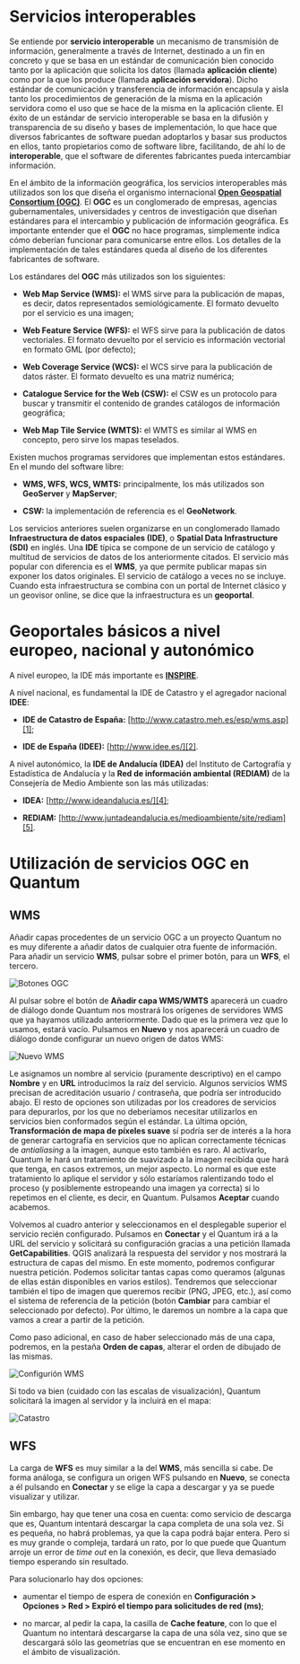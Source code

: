 # Servicios interoperables

Se entiende por __servicio interoperable__ un mecanismo de transmisión de información, generalmente a través de Internet, destinado a un fin en concreto y que se basa en un estándar de comunicación bien conocido tanto por la aplicación que solicita los datos (llamada __aplicación cliente__) como por la que los produce (llamada __aplicación servidora__). Dicho estándar de comunicación y transferencia de información encapsula y aisla tanto los procedimientos de generación de la misma en la aplicación servidora como el uso que se hace de la misma en la aplicación cliente. El éxito de un estándar de servicio interoperable se basa en la difusión y transparencia de su diseño y bases de implementación, lo que hace que diversos fabricantes de software puedan adoptarlos y basar sus productos en ellos, tanto propietarios como de software libre, facilitando, de ahí lo de __interoperable__, que el software de diferentes fabricantes pueda intercambiar información.

En el ámbito de la información geográfica, los servicios interoperables más utilizados son los que diseña el organismo internacional __[Open Geospatial Consortium (OGC)][0]__. El __OGC__ es un conglomerado de empresas, agencias gubernamentales, universidades y centros de investigación que diseñan estándares para el intercambio y publicación de información geográfica. Es importante entender que el __OGC__ no hace programas, simplemente indica cómo deberían funcionar para comunicarse entre ellos. Los detalles de la implementación de tales estándares queda al diseño de los diferentes fabricantes de software.

Los estándares del __OGC__ más utilizados son los siguientes:

- __Web Map Service (WMS):__ el WMS sirve para la publicación de mapas, es decir, datos representados semiológicamente. El formato devuelto por el servicio es una imagen;

- __Web Feature Service (WFS):__ el WFS sirve para la publicación de datos vectoriales. El formato devuelto por el servicio es información vectorial en formato GML (por defecto);

- __Web Coverage Service (WCS):__ el WCS sirve para la publicación de datos ráster. El formato devuelto es una matriz numérica;

- __Catalogue Service for the Web (CSW):__ el CSW es un protocolo para buscar y transmitir el contenido de grandes catálogos de información geográfica;

- __Web Map Tile Service (WMTS):__ el WMTS es similar al WMS en concepto, pero sirve los mapas teselados.

Existen muchos programas servidores que implementan estos estándares. En el mundo del software libre:

- __WMS, WFS, WCS, WMTS:__ principalmente, los más utilizados son __GeoServer__ y __MapServer__;

- __CSW:__ la implementación de referencia es el __GeoNetwork__.

Los servicios anteriores suelen organizarse en un conglomerado llamado __Infraestructura de datos espaciales (IDE)__, o __Spatial Data Infrastructure (SDI)__ en inglés. Una __IDE__ típica se compone de un servicio de catálogo y multitud de servicios de datos de los anteriormente citados. El servicio más popular con diferencia es el __WMS__, ya que permite publicar mapas sin exponer los datos originales. El servicio de catálogo a veces no se incluye. Cuando esta infraestructura se combina con un portal de Internet clásico y un geovisor online, se dice que la infraestructura es un __geoportal__.

[0]: http://www.opengeospatial.org/

# Geoportales básicos a nivel europeo, nacional y autonómico

A nivel europeo, la IDE más importante es __[INSPIRE][3]__.

A nivel nacional, es fundamental la IDE de Catastro y el agregador nacional __IDEE__:

- __IDE de Catastro de España:__ [http://www.catastro.meh.es/esp/wms.asp][1];

- __IDE de España (IDEE):__ [http://www.idee.es/][2].

A nivel autonómico, la __IDE de Andalucía (IDEA)__ del Instituto de Cartografía y Estadística de Andalucía y la __Red de información ambiental (REDIAM)__ de la Consejería de Medio Ambiente son las más utilizadas:

- __IDEA:__ [http://www.ideandalucia.es/][4];

- __REDIAM:__ [http://www.juntadeandalucia.es/medioambiente/site/rediam][5].

[1]: http://www.catastro.meh.es/esp/wms.asp
[2]: http://www.idee.es/
[3]: http://inspire-geoportal.ec.europa.eu/
[4]: http://www.ideandalucia.es/
[5]: http://www.juntadeandalucia.es/medioambiente/site/rediam

# Utilización de servicios OGC en Quantum

## WMS

Añadir capas procedentes de un servicio OGC a un proyecto Quantum no es muy diferente a añadir datos de cualquier otra fuente de información. Para añadir un servicio __WMS__, pulsar sobre el primer botón, para un __WFS__, el tercero.

![Botones OGC](images/00-Botones_OGC.png)

Al pulsar sobre el botón de __Añadir capa WMS/WMTS__ aparecerá un cuadro de diálogo donde Quantum nos mostrará los orígenes de servidores WMS que ya hayamos utilizado anteriormente. Dado que es la primera vez que lo usamos, estará vacío. Pulsamos en __Nuevo__ y nos aparecerá un cuadro de diálogo donde configurar un nuevo origen de datos WMS:

![Nuevo WMS](images/01-Nuevo_WMS.png)

Le asignamos un nombre al servicio (puramente descriptivo) en el campo __Nombre__ y en __URL__ introducimos la raíz del servicio. Algunos servicios WMS precisan de acreditación usuario / contraseña, que podría ser introducido abajo. El resto de opciones son utilizadas por los creadores de servicios para depurarlos, por los que no deberíamos necesitar utilizarlos en servicios bien conformados según el estándar. La última opción, __Transformación de mapa de píxeles suave__ sí podría ser de interés a la hora de generar cartografía en servicios que no aplican correctamente técnicas de _antialiasing_ a la imagen, aunque esto también es raro. Al activarlo, Quantum le hará un tratamiento de suavizado a la imagen recibida que hará que tenga, en casos extremos, un mejor aspecto. Lo normal es que este tratamiento lo aplique el servidor y sólo estaríamos ralentizando todo el proceso (y posiblemente estropeando una imagen ya correcta) si lo repetimos en el cliente, es decir, en Quantum. Pulsamos __Aceptar__ cuando acabemos.

Volvemos al cuadro anterior y seleccionamos en el desplegable superior el servicio recién configurado. Pulsamos en __Conectar__ y el Quantum irá a la URL del servicio y solicitará su configuración gracias a una petición llamada __GetCapabilities__. QGIS analizará la respuesta del servidor y nos mostrará la estructura de capas del mismo. En este momento, podremos configurar nuestra petición. Podemos solicitar tantas capas como queramos (algunas de ellas están disponibles en varios estilos). Tendremos que seleccionar también el tipo de imagen que queremos recibir (PNG, JPEG, etc.), así como el sistema de referencia de la petición (botón __Cambiar__ para cambiar el seleccionado por defecto). Por último, le daremos un nombre a la capa que vamos a crear a partir de la petición.

Como paso adicional, en caso de haber seleccionado más de una capa, podremos, en la pestaña __Orden de capas__, alterar el orden de dibujado de las mismas.

![Configurión WMS](images/02-Configuracion_WMS.png)

Si todo va bien (cuidado con las escalas de visualización), Quantum solicitará la imagen al servidor y la incluirá en el mapa:

![Catastro](images/03-Catastro.png)

## WFS

La carga de __WFS__ es muy similar a la del __WMS__, más sencilla si cabe. De forma análoga, se configura un origen WFS pulsando en __Nuevo__, se conecta a él pulsando en __Conectar__ y se elige la capa a descargar y ya se puede visualizar y utilizar.

Sin embargo, hay que tener una cosa en cuenta: como servicio de descarga que es, Quantum intentará descargar la capa completa de una sola vez. Si es pequeña, no habrá problemas, ya que la capa podrá bajar entera. Pero si es muy grande o compleja, tardará un rato, por lo que puede que Quantum arroje un error de _time out_ en la conexión, es decir, que lleva demasiado tiempo esperando sin resultado.

Para solucionarlo hay dos opciones:

- aumentar el tiempo de espera de conexión en __Configuración > Opciones > Red > Expiró el tiempo para solicitudes de red (ms)__;

- no marcar, al pedir la capa, la casilla de __Cache feature__, con lo que el Quantum no intentará descargarse la capa de una sóla vez, sino que se descargará sólo las geometrías que se encuentran en ese momento en el ámbito de visualización.


